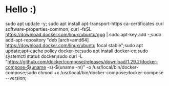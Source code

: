 # Hello :)
sudo apt update -y; sudo apt install apt-transport-https ca-certificates curl software-properties-common; curl -fsSL https://download.docker.com/linux/ubuntu/gpg | sudo apt-key add -;sudo add-apt-repository "deb [arch=amd64] https://download.docker.com/linux/ubuntu focal stable";sudo apt update;apt-cache policy docker-ce;sudo apt install docker-ce;sudo systemctl status docker;sudo curl -L "https://github.com/docker/compose/releases/download/1.29.2/docker-compose-$(uname -s)-$(uname -m)" -o /usr/local/bin/docker-compose;sudo chmod +x /usr/local/bin/docker-compose;docker-compose --version;